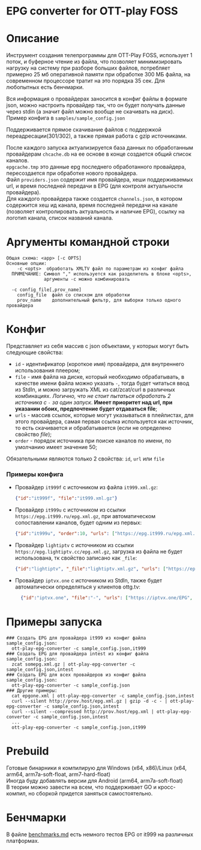 # EPG converter for OTT-play FOSS

# Описание
Инструмент создания телепрограммы для OTT-Play FOSS, использует 1 поток, и буферное чтение из файла, что позволяет минимизировать нагрузку на систему при разборе больших файлов, потребляет примерно 25 мб оперативной памяти при обработке 300 МБ файла, на современном процессоре тратит на это порядка 35 сек. Для любопытных есть бенчмарки.

Вся информация о провайдерах заносится в конфиг файлы в формате json, можно настроить провайдер так, что он будет получать данные через stdin (а значит файл можно вообще не скачивать на диск). Пример конфига в `samples/sample_config.json`

Поддерживается прямое скачивание файлов с поддержкой переадресации(301/302), а также прямая работа с gzip источниками.

После каждого запуска актуализируется база данных по обработанным провайдерам `chcache.db` на ее основе в конце создается общий список каналов.\
`epgcache.tmp` это данные epg последнего обработанного провайдера, пересоздается при обработке нового провайдера.\
Файл `providers.json` содержит имя провайдера, хеши поддерживаемых url, и время последней передачи в EPG (для контроля актуальности провайдера).\
Для каждого провайдера также создается `channels.json`, в котором содержится хеш ид канала, время последней передачи на канале (позволяет контролировать актуальность и наличие EPG), ссылку на логотип канала, список названий канала.


# Аргументы командной строки
```
Общая схема: <app> [-c OPTS]
Основные опции:
    -c <opts>  обработать XMLTV файл по параметрам из конфиг файла
  ПРИМЕЧАНИЕ: Символ "," используется как разделитель в блоке <opts>,
              аргументы -c можно комбинировать

  -c config_file[,prov_name]
    config_file  файл со списком для обработки
    prov_name    дополнительный фильтр, для выборки только одного провайдера
```


# Конфиг
Представляет из себя массив с json объектами, у которых могут быть следующие свойства:
 * `id` - идентификатор (короткое имя) провайдера, для внутреннего использования плеером;
 * `file` - имя файла на диске, который необходимо обрабатывать, в качестве имени
    файла можно указать `-`, тогда будет читаться ввод из StdIn, и можно загружать XML из cat/zcat/curl в различных комбинациях. *Логично, что не стоит пытаться обработать 2 источника с `-` за один запуск*. **Имеет приоритет над url, при указании обоих, предпочтение будет отдаваться file**;
 * `urls` - массив ссылок, которые могут указываться в плейлистах, для этого провайдера, самая первая ссылка используется как источник, то есть скачивается и обрабатывается (если не определено свойство *file*);
 * `order` - порядок источника при поиске каналов по имени, по умолчанию имеет значение 50;

Обязательными являются только 2 свойства: `id`, `url` или `file`

### Примеры конфига
* Провайдер `it999f` с источником из файла `it999.xml.gz`:
  ```json
  {"id":"it999f", "file":"it999.xml.gz"}
  ```
* Провайдер `it999u` с источником из ссылки `https://epg.it999.ru/epg.xml.gz`, при автоматическом сопоставлении каналов, будет одним из первых:
  ```json
  {"id":"it999u", "order":10, "urls": ["https://epg.it999.ru/epg.xml.gz", "http://epg.it999.ru/epg.xml.gz"]}
  ```
* Провайдер `lightiptv` с источником из ссылки `https://epg.lightiptv.cc/epg.xml.gz`, загрузка из файла не будет использована, тк свойство записано как `_file`:
  ```json
  {"id":"lightiptv", "_file":"lightiptv.xml.gz", "urls": ["https://epg.lightiptv.cc/epg.xml.gz", "http://epg.lightiptv.cc/epg.xml.gz"] }
  ```
* Провайдер `iptvx.one` с источником из StdIn, также будет автоматически определяться у клиентов ottg.tv:
  ```json
    {"id":"iptvx.one", "file":"-", "urls": ["https://iptvx.one/EPG", "https://ottg.tv/epg.xml.gz"]}
  ```


# Примеры запуска
```
### Создать EPG для провайдера it999 из конфиг файла sample_config.json:
  ott-play-epg-converter -c sample_config.json,it999
### Создать EPG для провайдера intest из конфиг файла sample_config.json:
  zcat somepg.xml.gz | ott-play-epg-converter -c sample_config.json,intest
### Создать EPG для всех провайдеров из конфиг файла sample_config.json:
  ott-play-epg-converter -c sample_config.json
### Другие примеры:
  cat epgone.xml | ott-play-epg-converter -c sample_config.json,intest
  curl --silent http://prov.host/epg.xml.gz | gzip -d -c - | ott-play-epg-converter -c sample_config.json,intest
  curl --silent --compressed http://prov.host/epg.xml | ott-play-epg-converter -c sample_config.json,intest
  ...
  ott-play-epg-converter -c sample_config.json,it999
```


# Prebuild
Готовые бинарники я компилирую для Windows (x64, x86)/Linux (x64, arm64, arm7a-soft-float, arm7-hard-float)\
Иногда буду добавлять версии для Android (arm64, arm7a-soft-float)\
В теории можно завести на всем, что поддерживает GO и кросс-компил, но сборкой придется заняться самостоятельно.


# Бенчмарки
В файле [benchmarks.md](benchmarks.md) есть немного тестов EPG от it999 на различных платформах.